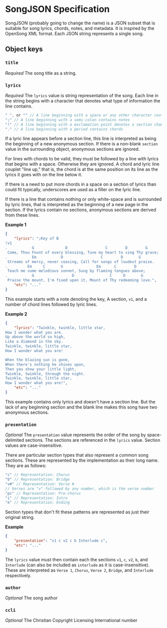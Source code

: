 # SongJSON Specification
SongJSON (probably going to change the name) is a JSON subset that is suitable for song lyrics, chords, notes, and metadata. It is inspired by the OpenSong XML format. Each JSON string represents a single song.

## Object keys

### `title`
*Required*
The song title as a string.

### `lyrics`
*Required*
The `lyrics` value is string representation of the song. Each line in the string begins with a character that denotes what type of information the line contains.

```javascript
" ", or "" // A line beginning with a space or any other character contains lyrics
";" // A line beginning with a semi-colon contains notes
"!" // A line beginning with a exclamation point denotes a section change
"." // A line beginning with a period contains chords
```

If a lyric line appears before a section line, this line is interpreted as being the beginning of a new anonymous section. If there is a non-blank `section` value in the surrounding object, anonymous sections are ignored.

For lines with chords to be valid, they must be followed by a line with lyrics that begins with a space. Otherwise they are ignored. A chord and lyric line couplet "line up," that is, the chord is at the same position on its line as the lyrics it goes with on the line below it.

If there is a need to put more chords in a space on a section of lyrics than could fit typically, underscores are used as a filler on the lyric line.

If there is a line that contains nothing or only white-space and is surrounded by lyric lines, that is interpreted as the beginning of a new page in the section. If the lyrics contain no sections, anonymous sections are derived from these lines.

**Example 1**
```json
{
    "lyrics": ";Key of B
!v1
.           G              D                 C        D        G
 Come, Thou Fount of every blessing, Tune my heart to sing Thy grace;
.           Em           D                 C        D       G
 Streams of mercy, never ceasing, Call for songs of loudest praise.
.         Em     C       G               Em      C        D
 Teach me some melodious sonnet, Sung by flaming tongues above;
.           G                 D                C     D       G
 Praise the mount, I'm fixed upon it, Mount of Thy redeeming love.",
    "etc": "..."
}
```
This example starts with a note denoting the key, A section, `v1`, and a number of chord lines followed by lyric lines.

**Example 2**
```json
{
    "lyrics": "Twinkle, twinkle, little star,
How I wonder what you are.
Up above the world so high,
Like a diamond in the sky.
Twinkle, twinkle, little star,
How I wonder what you are!

When the blazing sun is gone,
When there's nothing he shines upon,
Then you show your little light,
Twinkle, twinkle, through the night.
Twinkle, twinkle, little star,
How I wonder what you are!",
    "etc": "..."
}
```
This example contains only lyrics and doesn't have a section line. But the lack of any beginning section and the blank line makes this song have two anonymous sections.

### `presentation`
*Optional*
The `presentation` value represents the order of the song by space-delimited sections. The sections are referenced in the `lyrics` value. Section values are case-insensitive.

There are particular section types that also represent a common song sections. These are represented by the implementation as their long name. They are as follows:

```javascript
"c" // Representation: Chorus
"b" // Representation: Bridge
"v#" // Representation: Verse #
// Verses are "v" followed by any number, which is the verse number
"pc" // Representation: Pre-chorus
"i" // Representation: Intro
"e" // Representation: Ending
```

Section types that don't fit these patterns are represented as just their original string.

**Example**
```json
{
    "presentation": "v1 c v2 c b Interlude c",
    "etc": "..."
}
```
The `lyrics` value must then contain each the sections `v1`, `c`, `v2`, `b`, and `Interlude` (can also be included as `interlude` as it is case-insensitive). These are interpreted as `Verse 1`, `Chorus`, `Verse 2`, `Bridge`, and `Interlude` respectively.

### `author`
*Optional*
The song author

### `ccli`
*Optional*
The Christian Copyright Licensing International number